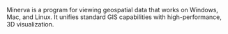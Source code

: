 Minerva is a program for viewing geospatial data that works on Windows, Mac, and Linux. It unifies standard GIS capabilities with high-performance, 3D visualization.